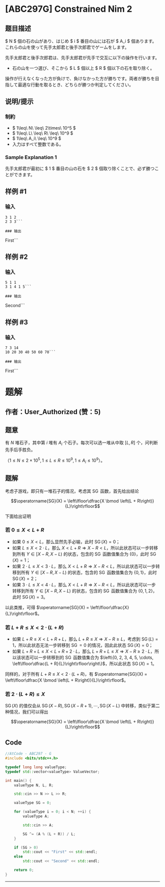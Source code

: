 # [ABC297G] Constrained Nim 2

## 题目描述

[problemUrl]: https://atcoder.jp/contests/abc297/tasks/abc297_g

$ N $ 個の石の山があり、はじめ $ i $ 番目の山には石が $ A_i $ 個あります。これらの山を使って先手太郎君と後手次郎君でゲームをします。

先手太郎君と後手次郎君は、先手太郎君が先手で交互に以下の操作を行います。

- 石の山を一つ選び、そこから $ L $ 個以上 $ R $ 個以下の石を取り除く。

操作が行えなくなった方が負けで、負けなかった方が勝ちです。両者が勝ちを目指して最適な行動を取るとき、どちらが勝つか判定してください。

## 说明/提示

### 制約

- $ 1\leq\ N\ \leq\ 2\times\ 10^5 $
- $ 1\leq\ L\ \leq\ R\ \leq\ 10^9 $
- $ 1\leq\ A_i\ \leq\ 10^9 $
- 入力はすべて整数である。

### Sample Explanation 1

先手太郎君が最初に $ 1 $ 番目の山の石を $ 2 $ 個取り除くことで、必ず勝つことができます。

## 样例 #1

### 输入

```
3 1 2
2 3 3```

### 输出

```
First```

## 样例 #2

### 输入

```
5 1 1
3 1 4 1 5```

### 输出

```
Second```

## 样例 #3

### 输入

```
7 3 14
10 20 30 40 50 60 70```

### 输出

```
First```

# 题解

## 作者：User_Authorized (赞：5)

## 题意
有 $N$ 堆石子，其中第 $i$ 堆有 $A_i$ 个石子。每次可以选一堆从中取 $\left[L, R\right]$ 个，问判断先手后手胜负。

（$1 \le N \le 2 \times 10^5, 1 \le L \le R \le 10^9, 1 \le A_i \le 10^9$）。

## 题解
考虑子游戏，即只有一堆石子的情况，考虑其 $\operatorname{SG}$ 函数，首先给出结论

$$\operatorname{SG}(X) = \left\lfloor\dfrac{X \bmod \left(L + R\right)}{L}\right\rfloor$$

下面给出证明

### 若 $0 \le X < L + R$

- 如果 $0 \le X < L$，那么显然先手必输，此时 $\operatorname{SG}(X) = 0$；
- 如果 $L \le X < 2 \cdot L$，那么 $X < L + R \Rightarrow X - R < L$，所以此状态可以一步转移到所有 $Y \in \left[X - R, X - L\right)$ 的状态，包含的 $\operatorname{SG}$ 函数值集合为 $\left\{0\right\}$，此时 $\operatorname{SG}(X) = 1$；
- 如果 $2 \cdot L \le X < 3 \cdot L$，那么 $X < L + R \Rightarrow X - R < L$，所以此状态可以一步转移到所有 $Y \in \left[X - R, X - L\right)$ 的状态，包含的 $\operatorname{SG}$ 函数值集合为 $\left\{0, 1\right\}$，此时 $\operatorname{SG}(X) = 2$；
- 如果 $3 \cdot L \le X < 4 \cdot L$，那么 $X < L + R \Rightarrow X - R < L$，所以此状态可以一步转移到所有 $Y \in \left[X - R, X - L\right)$ 的状态，包含的 $\operatorname{SG}$ 函数值集合为 $\left\{0, 1, 2\right\}$，此时 $\operatorname{SG}(X) = 3$。

以此类推，可得 $\operatorname{SG}(X) = \left\lfloor\dfrac{X}{L}\right\rfloor$。

### 若 $L + R \le X < 2 \cdot \left(L + R\right)$

- 如果 $L + R \le X < L + R + L$，那么 $L + R \le X \Rightarrow X - R \ge L$，考虑到 $\operatorname{SG}(L) = 1$，所以此状态无法一步转移到 $\operatorname{SG} = 0$ 的情况，因此此状态 $\operatorname{SG}(X) = 0$；
- 如果 $L + R + L \le X < L + R + 2 \cdot L$，那么 $L + R + L \le X \Rightarrow X - R \ge 2 \cdot L$，所以该状态可以一步转移到的 $\operatorname{SG}$ 函数值集合为 $\left\{0, 2, 3, 4, 5, \cdots, \left\lfloor\dfrac{L + R}{L}\right\rfloor\right\}$，所以此状态 $\operatorname{SG}(X) = 1$。

同样的，对于所有 $L + R \le X < 2 \cdot \left(L + R\right)$，有 $\operatorname{SG}(X) = \left\lfloor\dfrac{X \bmod \left(L + R\right)}{L}\right\rfloor$。

### 若 $2 \cdot \left(L + R\right) \le X$

$\operatorname{SG}(X)$ 的值仅会从 $\operatorname{SG}(X - R), \operatorname{SG}(X - R + 1), \cdots, \operatorname{SG}(X - L)$ 中转移，类似于第二种情况，我们可以得出

$$\operatorname{SG}(X) = \left\lfloor\dfrac{X \bmod \left(L + R\right)}{L}\right\rfloor$$

## Code
```cpp
//AtCode - ABC297 - G
#include <bits/stdc++.h>

typedef long long valueType;
typedef std::vector<valueType> ValueVector;

int main() {
    valueType N, L, R;

    std::cin >> N >> L >> R;

    valueType SG = 0;

    for (valueType i = 0; i < N; ++i) {
        valueType A;

        std::cin >> A;

        SG ^= (A % (L + R)) / L;
    }

    if (SG > 0)
        std::cout << "First" << std::endl;
    else
        std::cout << "Second" << std::endl;

    return 0;
}
```

---


